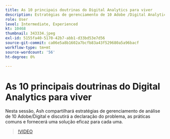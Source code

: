 ```yaml
---
title: As 10 principais doutrinas do Digital Analytics para viver
description: Estratégias de gerenciamento de 10 Adobe /Digital Analytics e discutir a descrição do problema, práticas comuns e fornecer uma solução eficaz para cada um.
role: User
level: Intermediate, Experienced
kt: 10468
thumbnail: 343334.jpeg
exl-id: 5155fa40-5170-42b7-abb1-d33bd53e7d56
source-git-commit: ca06e5a8b1602a7bcfb83a43f529680a5a96bacf
workflow-type: tm+mt
source-wordcount: '56'
ht-degree: 0%

---
```


# As 10 principais doutrinas do Digital Analytics para viver

Nesta sessão, Ash compartilhará estratégias de gerenciamento de análise de 10 Adobe/Digital e discutirá a declaração do problema, as práticas comuns e fornecerá uma solução eficaz para cada uma.

>[!VIDEO](https://video.tv.adobe.com/v/343334/?quality=12&learn=on)
